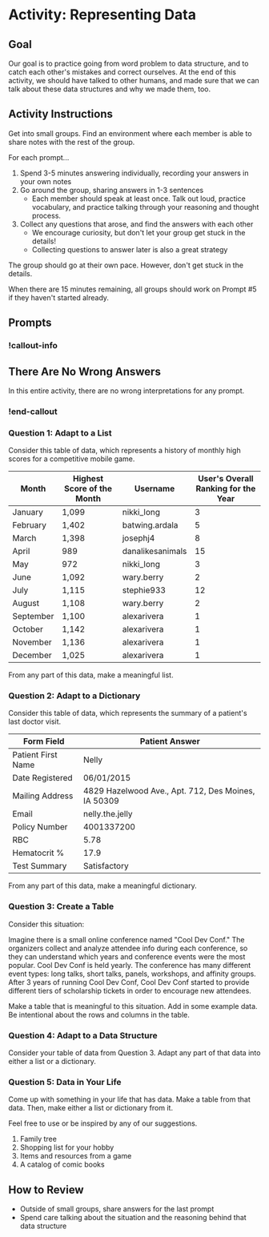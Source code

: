 # Activity: Representing Data

<!-- Can be async -->
<!-- Preferred synchronous -->
<!-- Ideal Format: Small groups -->

## Goal

Our goal is to practice going from word problem to data structure, and to catch each other's mistakes and correct ourselves. At the end of this activity, we should have talked to other humans, and made sure that we can talk about these data structures and why we made them, too.

## Activity Instructions

Get into small groups. Find an environment where each member is able to share notes with the rest of the group.

For each prompt...

1. Spend 3-5 minutes answering individually, recording your answers in your own notes
1. Go around the group, sharing answers in 1-3 sentences
   - Each member should speak at least once. Talk out loud, practice vocabulary, and practice talking through your reasoning and thought process.
1. Collect any questions that arose, and find the answers with each other
   - We encourage curiosity, but don't let your group get stuck in the details!
   - Collecting questions to answer later is also a great strategy

The group should go at their own pace. However, don't get stuck in the details.

When there are 15 minutes remaining, all groups should work on Prompt #5 if they haven't started already.

## Prompts

### !callout-info

## There Are No Wrong Answers

In this entire activity, there are no wrong interpretations for any prompt.

### !end-callout

### Question 1: Adapt to a List

Consider this table of data, which represents a history of monthly high scores for a competitive mobile game.

| Month     | Highest Score of the Month | Username         | User's Overall Ranking for the Year |
| --------- | -------------------------- | ---------------- | ----------------------------------- |
| January   | 1,099                      | nikki_long       | 3                                   |
| February  | 1,402                      | batwing.ardala   | 5                                   |
| March     | 1,398                      | josephj4         | 8                                   |
| April     | 989                        | danalikesanimals | 15                                  |
| May       | 972                        | nikki_long       | 3                                   |
| June      | 1,092                      | wary.berry       | 2                                   |
| July      | 1,115                      | stephie933       | 12                                  |
| August    | 1,108                      | wary.berry       | 2                                   |
| September | 1,100                      | alexarivera      | 1                                   |
| October   | 1,142                      | alexarivera      | 1                                   |
| November  | 1,136                      | alexarivera      | 1                                   |
| December  | 1,025                      | alexarivera      | 1                                   |

From any part of this data, make a meaningful list.

### Question 2: Adapt to a Dictionary

Consider this table of data, which represents the summary of a patient's last doctor visit.

| Form Field         | Patient Answer                                      |
| ------------------ | --------------------------------------------------- |
| Patient First Name | Nelly                                               |
| Date Registered    | 06/01/2015                                          |
| Mailing Address    | 4829 Hazelwood Ave., Apt. 712, Des Moines, IA 50309 |
| Email              | nelly.the.jelly                                     |
| Policy Number      | 4001337200                                          |
| RBC                | 5.78                                                |
| Hematocrit %       | 17.9                                                |
| Test Summary       | Satisfactory                                        |

From any part of this data, make a meaningful dictionary.

### Question 3: Create a Table

Consider this situation:

Imagine there is a small online conference named "Cool Dev Conf." The organizers collect and analyze attendee info during each conference, so they can understand which years and conference events were the most popular. Cool Dev Conf is held yearly. The conference has many different event types: long talks, short talks, panels, workshops, and affinity groups. After 3 years of running Cool Dev Conf, Cool Dev Conf started to provide different tiers of scholarship tickets in order to encourage new attendees.

Make a table that is meaningful to this situation. Add in some example data. Be intentional about the rows and columns in the table.

### Question 4: Adapt to a Data Structure

Consider your table of data from Question 3. Adapt any part of that data into either a list or a dictionary.

### Question 5: Data in Your Life

Come up with something in your life that has data. Make a table from that data. Then, make either a list or dictionary from it.

Feel free to use or be inspired by any of our suggestions.

1. Family tree
1. Shopping list for your hobby
1. Items and resources from a game
1. A catalog of comic books

## How to Review

- Outside of small groups, share answers for the last prompt
- Spend care talking about the situation and the reasoning behind that data structure
